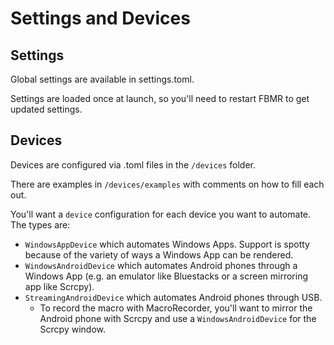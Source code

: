 # Settings and Devices

## Settings
Global settings are available in settings.toml.

Settings are loaded once at launch, so you'll need to restart FBMR to get updated settings.

## Devices
Devices are configured via .toml files in the `/devices` folder.

There are examples in `/devices/examples` with comments on how to fill each out.

You'll want a `device` configuration for each device you want to automate. The types are:

- `WindowsAppDevice` which automates Windows Apps. Support is spotty because of the variety of ways a Windows App can be rendered.
- `WindowsAndroidDevice` which automates Android phones through a Windows App (e.g. an emulator like Bluestacks or a screen mirroring app like Scrcpy).
- `StreamingAndroidDevice` which automates Android phones through USB.
   - To record the macro with MacroRecorder, you'll want to mirror the Android phone with Scrcpy and use a `WindowsAndroidDevice` for the Scrcpy window.
